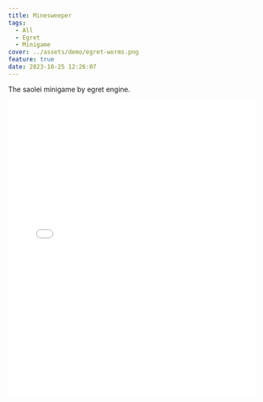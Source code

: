 ```yaml
---
title: Minesweeper
tags:
  - All
  - Egret
  - Minigame
cover: ../assets/demo/egret-worms.png
feature: true
date: 2023-10-25 12:26:07
---
```

The saolei minigame by egret engine.
<iframe
width=100%
height=600
src='../assets/game/saolei/index.html'
frameborder=0
></iframe>